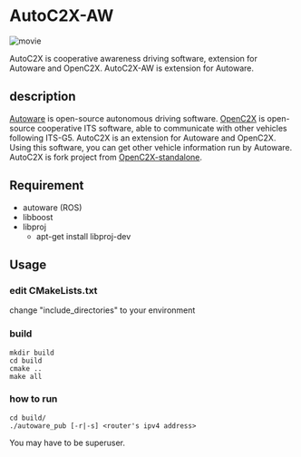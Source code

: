 # AutoC2X-AW

![movie](https://user-images.githubusercontent.com/23014935/76397781-09a60500-63bf-11ea-8ac6-b07c4bded540.gif)

AutoC2X is cooperative awareness driving software, extension for Autoware and OpenC2X. AutoC2X-AW is extension for Autoware.

## description

[Autoware](https://gitlab.com/autowarefoundation/autoware.ai) is open-source autonomous driving software. [OpenC2X](https://www.ccs-labs.org/software/openc2x/) is open-source cooperative ITS software, able to communicate with other vehicles following ITS-G5. AutoC2X is an extension for Autoware and OpenC2X. Using this software, you can get other vehicle information run by Autoware. AutoC2X is fork project from [OpenC2X-standalone](https://github.com/florianklingler/OpenC2X-standalone).


## Requirement
- autoware (ROS)
- libboost
- libproj
    - apt-get install libproj-dev

## Usage

### edit CMakeLists.txt
change "include_directories" to your environment

### build
```
mkdir build
cd build
cmake ..
make all
```

### how to run
```
cd build/
./autoware_pub [-r|-s] <router's ipv4 address>
```

You may have to be superuser.
